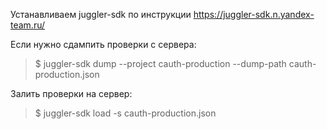Устанавливаем juggler-sdk по инструкции https://juggler-sdk.n.yandex-team.ru/

Если нужно сдампить проверки с сервера:

> $ juggler-sdk dump --project cauth-production --dump-path cauth-production.json

Залить проверки на сервер:

> $ juggler-sdk load -s cauth-production.json
